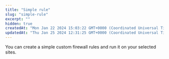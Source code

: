 ```yaml
---
title: "Simple rule"
slug: "simple-rule"
excerpt: ""
hidden: true
createdAt: "Mon Jan 22 2024 15:03:22 GMT+0000 (Coordinated Universal Time)"
updatedAt: "Thu Jan 25 2024 12:31:25 GMT+0000 (Coordinated Universal Time)"
---
```

You can create a simple custom firewall rules and run it on your selected sites.
